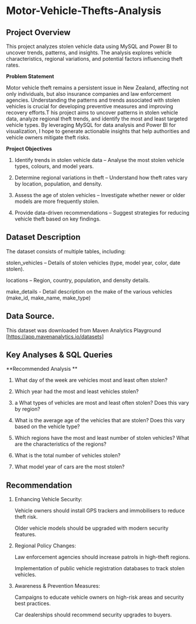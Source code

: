 # Motor-Vehicle-Thefts-Analysis 
##  Project Overview
This project analyzes stolen vehicle data using MySQL and Power BI to uncover trends, patterns, and insights. The analysis explores vehicle characteristics, regional variations, and potential factors influencing theft rates.

**Problem Statement**

Motor vehicle theft remains a persistent issue in New Zealand, affecting not only individuals, but also insurance companies and law enforcement agencies. Understanding the patterns and trends associated with stolen vehicles is crucial for developing preventive measures and improving recovery efforts.T his project aims to uncover patterns in stolen vehicle data, analyze regional theft trends, and identify the most and least targeted vehicle types. By leveraging MySQL for data analysis and Power BI for visualization, I hope to generate actionable insights that help authorities and vehicle owners mitigate theft risks.  

**Project Objectives**
1.  Identify trends in stolen vehicle data – Analyse the most stolen vehicle types, colours, and model years.  

2.  Determine regional variations in theft – Understand how theft rates vary by location, population, and density.  

3.  Assess the age of stolen vehicles – Investigate whether newer or older models are more frequently stolen.  

4.  Provide data-driven recommendations – Suggest strategies for reducing vehicle theft based on key findings.

     
## Dataset Description  

The dataset consists of multiple tables, including:

stolen_vehicles – Details of stolen vehicles (type, model year, color, date stolen).  

locations – Region, country, population, and density details.  

make_details -  Detail description on the make of the various vehicles (make_id, make_name, make_type)   

## Data Source.  

This dataset was downloaded from Maven Analytics Playground [https://app.mavenanalytics.io/datasets] 

## Key Analyses & SQL Queries

**Recommended Analysis  **

1. What day of the week are vehicles most and least often stolen?

 2. Which year had the most and least vehicles stolen?

3. a What types of vehicles are most and least often stolen? Does this vary by region?   

4. What is the average age of the vehicles that are stolen?  Does this vary based on the vehicle type?

5. Which regions have the most and least number of stolen vehicles?  What are the characteristics of the regions?   

6.  What is the total number of vehicles stolen?
   
7. What model year of cars are the most stolen?
 
## Recommendation
1.  Enhancing Vehicle Security:

     Vehicle owners should install GPS trackers and immobilisers to reduce theft risk.

     Older vehicle models should be upgraded with modern security features.
    
2. Regional Policy Changes:

     Law enforcement agencies should increase patrols in high-theft regions.

     Implementation of public vehicle registration databases to track stolen vehicles.
   
3. Awareness & Prevention Measures:

     Campaigns to educate vehicle owners on high-risk areas and security best practices.

     Car dealerships should recommend security upgrades to buyers.
